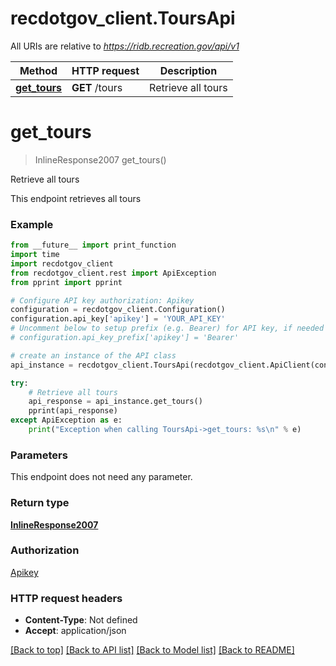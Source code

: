 # recdotgov_client.ToursApi

All URIs are relative to *https://ridb.recreation.gov/api/v1*

Method | HTTP request | Description
------------- | ------------- | -------------
[**get_tours**](ToursApi.md#get_tours) | **GET** /tours | Retrieve all tours

# **get_tours**
> InlineResponse2007 get_tours()

Retrieve all tours

This endpoint retrieves all tours

### Example
```python
from __future__ import print_function
import time
import recdotgov_client
from recdotgov_client.rest import ApiException
from pprint import pprint

# Configure API key authorization: Apikey
configuration = recdotgov_client.Configuration()
configuration.api_key['apikey'] = 'YOUR_API_KEY'
# Uncomment below to setup prefix (e.g. Bearer) for API key, if needed
# configuration.api_key_prefix['apikey'] = 'Bearer'

# create an instance of the API class
api_instance = recdotgov_client.ToursApi(recdotgov_client.ApiClient(configuration))

try:
    # Retrieve all tours
    api_response = api_instance.get_tours()
    pprint(api_response)
except ApiException as e:
    print("Exception when calling ToursApi->get_tours: %s\n" % e)
```

### Parameters
This endpoint does not need any parameter.

### Return type

[**InlineResponse2007**](InlineResponse2007.md)

### Authorization

[Apikey](../README.md#Apikey)

### HTTP request headers

 - **Content-Type**: Not defined
 - **Accept**: application/json

[[Back to top]](#) [[Back to API list]](../README.md#documentation-for-api-endpoints) [[Back to Model list]](../README.md#documentation-for-models) [[Back to README]](../README.md)

